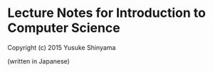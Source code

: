 Lecture Notes for Introduction to Computer Science
==================================================

Copyright (c) 2015 Yusuke Shinyama

(written in Japanese)
